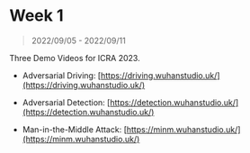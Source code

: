 # Week 1

> 2022/09/05 - 2022/09/11

Three Demo Videos for ICRA 2023.

- Adversarial Driving: [https://driving.wuhanstudio.uk/](https://driving.wuhanstudio.uk/)

- Adversarial Detection: [https://detection.wuhanstudio.uk/](https://detection.wuhanstudio.uk/)

- Man-in-the-Middle Attack: [https://minm.wuhanstudio.uk/](https://minm.wuhanstudio.uk/)
